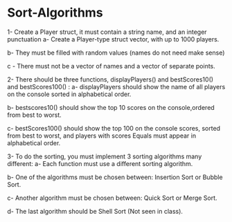 # Sort-Algorithms

1- Create a Player struct, it must contain a string name, and an integer punctuation
  a- Create a Player-type struct vector, with up to 1000 players.
  
  b- They must be filled with random values (names do not need make sense)
  
  c - There must not be a vector of names and a vector of separate points.
  
2- There should be three functions, displayPlayers() and bestScores10() and bestScores100() :
  a- displayPlayers should show the name of all players on the console sorted in alphabetical order.
  
  b- bestscores10() should show the top 10 scores on the console,ordered from best to worst.
  
  c- bestScores100() should show the top 100 on the console scores, sorted from best to worst, and players with scores Equals must appear in alphabetical order.
  
3- To do the sorting, you must implement 3 sorting algorithms many different:
  a- Each function must use a different sorting algorithm.
  
  b- One of the algorithms must be chosen between: Insertion Sort or Bubble Sort.
  
  c- Another algorithm must be chosen between: Quick Sort or Merge Sort.
  
  d- The last algorithm should be Shell Sort (Not seen in class).
